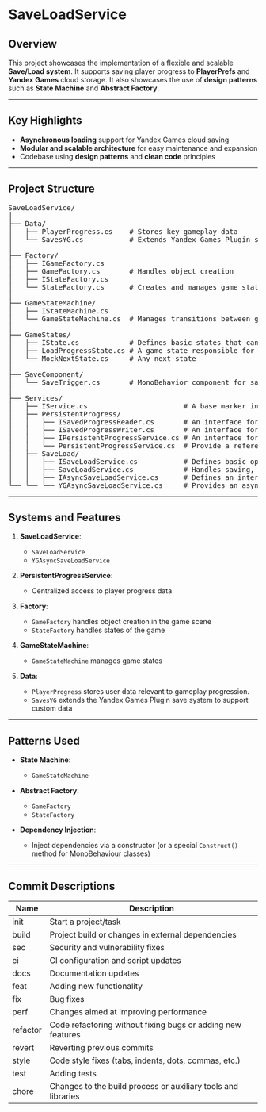 # SaveLoadService

## Overview

This project showcases the implementation of a flexible and scalable **Save/Load system**. It supports saving player progress to **PlayerPrefs** and **Yandex Games** cloud storage. It also showcases the use of **design patterns** such as **State Machine** and **Abstract Factory**.

---

## Key Highlights

- **Asynchronous loading** support for Yandex Games cloud saving
- **Modular and scalable architecture** for easy maintenance and expansion
- Codebase using **design patterns** and **clean code** principles

---

## Project Structure

<pre>
SaveLoadService/
│
├── Data/
│   ├── PlayerProgress.cs    # Stores key gameplay data
│   └── SavesYG.cs           # Extends Yandex Games Plugin save system to support custom data
│
├── Factory/
│   ├── IGameFactory.cs
│   ├── GameFactory.cs       # Handles object creation
│   ├── IStateFactory.cs
│   └── StateFactory.cs      # Creates and manages game states
│
├── GameStateMachine/
│   ├── IStateMachine.cs
│   └── GameStateMachine.cs  # Manages transitions between game states
│
├── GameStates/
│   ├── IState.cs            # Defines basic states that can run initialization logic, accept a payload on entry, and perform cleanup or transitions on exit
│   ├── LoadProgressState.cs # A game state responsible for loading or initializing player progress and transitioning to the next state upon completion
│   └── MockNextState.cs     # Any next state
│
├── SaveComponent/
│   └── SaveTrigger.cs       # MonoBehavior component for saving player progress when the player enters the collider area on a scene
│
├── Services/
│   ├── IService.cs                       # A base marker interface used to identify service classes
│   ├── PersistentProgress/
│   │   ├── ISavedProgressReader.cs       # An interface for loading player progress data from a given PlayerProgress instance with read-only access
│   │   ├── ISavedProgressWriter.cs       # An interface for updating and reading player progress data from a given PlayerProgress instance
│   │   ├── IPersistentProgressService.cs # An interface for providing access to the current player progress for reading and updating across the game
│   │   └── PersistentProgressService.cs  # Provide a reference to the player progress
│   ├── SaveLoad/            
│   │   ├── ISaveLoadService.cs           # Defines basic operations for saving, loading, and resetting player progress
│   │   ├── SaveLoadService.cs            # Handles saving, loading, and resetting player progress using PlayerPrefs and synchronizes progress data across game components
│   │   ├── IAsyncSaveLoadService.cs      # Defines an interface for asynchronous loading and saving of player progress, and load completion callback
└── └── └── YGAsyncSaveLoadService.cs     # Provides an asynchronous implementation of player progress saving and loading for the Yandex Games platform, integrating with YG SDK
</pre>

---

## Systems and Features

1. **SaveLoadService**:
   - `SaveLoadService`
   - `YGAsyncSaveLoadService`

2. **PersistentProgressService**:
   - Centralized access to player progress data

3. **Factory**:
   - `GameFactory` handles object creation in the game scene
   - `StateFactory` handles states of the game

4. **GameStateMachine**:
   - `GameStateMachine` manages game states

5. **Data**:
   - `PlayerProgress` stores user data relevant to gameplay progression.
   - `SavesYG` extends the Yandex Games Plugin save system to support custom data

---

## Patterns Used

- **State Machine**:
  - `GameStateMachine`

- **Abstract Factory**:
  - `GameFactory`
  - `StateFactory`

- **Dependency Injection**:
  - Inject dependencies via a constructor (or a special `Construct()` method for MonoBehaviour classes)

---

## Commit Descriptions

| Name      | Description                                                    |
|-----------|----------------------------------------------------------------|
| init	   | Start a project/task						             		        |
| build     | Project build or changes in external dependencies              |
| sec       | Security and vulnerability fixes                               |
| ci        | CI configuration and script updates                            |
| docs      | Documentation updates                                          |
| feat      | Adding new functionality                                       |
| fix       | Bug fixes                                                      |
| perf      | Changes aimed at improving performance                         |
| refactor  | Code refactoring without fixing bugs or adding new features    |
| revert    | Reverting previous commits                                     |
| style     | Code style fixes (tabs, indents, dots, commas, etc.)           |
| test      | Adding tests                                                   |
| chore     | Changes to the build process or auxiliary tools and libraries  |
